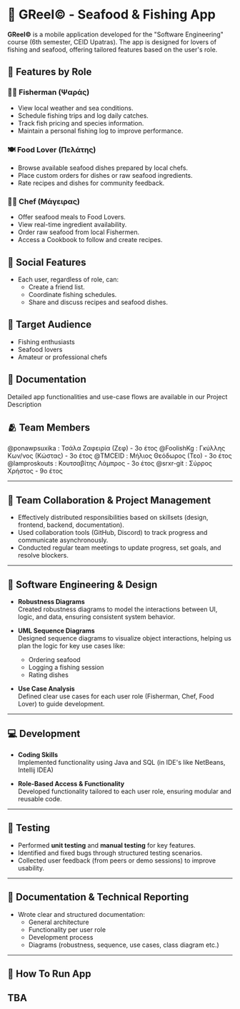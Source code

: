 # 🎣 GReel© - Seafood & Fishing App

**GReel©** is a mobile application developed for the "Software Engineering" course (6th semester, CEID Upatras). The app is designed for lovers of fishing and seafood, offering tailored features based on the user's role.

## 🚀 Features by Role

### 🧑‍✈️ Fisherman (Ψαράς)
- View local weather and sea conditions.
- Schedule fishing trips and log daily catches.
- Track fish pricing and species information.
- Maintain a personal fishing log to improve performance.

### 🍽️ Food Lover (Πελάτης)
- Browse available seafood dishes prepared by local chefs.
- Place custom orders for dishes or raw seafood ingredients.
- Rate recipes and dishes for community feedback.

### 👨‍🍳 Chef (Μάγειρας)
- Offer seafood meals to Food Lovers.
- View real-time ingredient availability.
- Order raw seafood from local Fishermen.
- Access a Cookbook to follow and create recipes.

## 🔗 Social Features
- Each user, regardless of role, can:
  - Create a friend list.
  - Coordinate fishing schedules.
  - Share and discuss recipes and seafood dishes.

## 📱 Target Audience
- Fishing enthusiasts  
- Seafood lovers  
- Amateur or professional chefs

## 📄 Documentation
Detailed app functionalities and use-case flows are available in our Project Description

## 🫂 Team Members 
@ponawpsuxika : Τσάλα Ζαφειρία (Ζεφ) - 3ο έτος 
@FoolishKg : Γκύλλης Κων/νος (Κώστας) - 3ο έτος 
@TMCEID : Μήλιος Θεόδωρος (Τεο) - 3ο έτος
@lamproskouts : Κουτσαβίτης Λάμπρος - 3ο έτος
@srxr-git : Σύρρος Χρήστος - 9ο έτος

---

## 👥 Team Collaboration & Project Management

- Effectively distributed responsibilities based on skillsets (design, frontend, backend, documentation).
- Used collaboration tools (GitHub, Discord) to track progress and communicate asynchronously.
- Conducted regular team meetings to update progress, set goals, and resolve blockers.

---

## 🧱 Software Engineering & Design

- **Robustness Diagrams**  
  Created robustness diagrams to model the interactions between UI, logic, and data, ensuring consistent system behavior.

- **UML Sequence Diagrams**  
  Designed sequence diagrams to visualize object interactions, helping us plan the logic for key use cases like:
  - Ordering seafood
  - Logging a fishing session
  - Rating dishes

- **Use Case Analysis**  
  Defined clear use cases for each user role (Fisherman, Chef, Food Lover) to guide development.

---

## 💻 Development

- **Coding Skills**  
  Implemented functionality using Java and SQL (in IDE's like NetBeans, Intellij IDEA)
  
- **Role-Based Access & Functionality**  
  Developed functionality tailored to each user role, ensuring modular and reusable code.

---

## 🧪 Testing

- Performed **unit testing** and **manual testing** for key features.
- Identified and fixed bugs through structured testing scenarios.
- Collected user feedback (from peers or demo sessions) to improve usability.

---

## 📝 Documentation & Technical Reporting

- Wrote clear and structured documentation:
  - General architecture
  - Functionality per user role
  - Development process
  - Diagrams (robustness, sequence, use cases, class diagram etc.)

---
## 🎱 How To Run App
TBA
---


